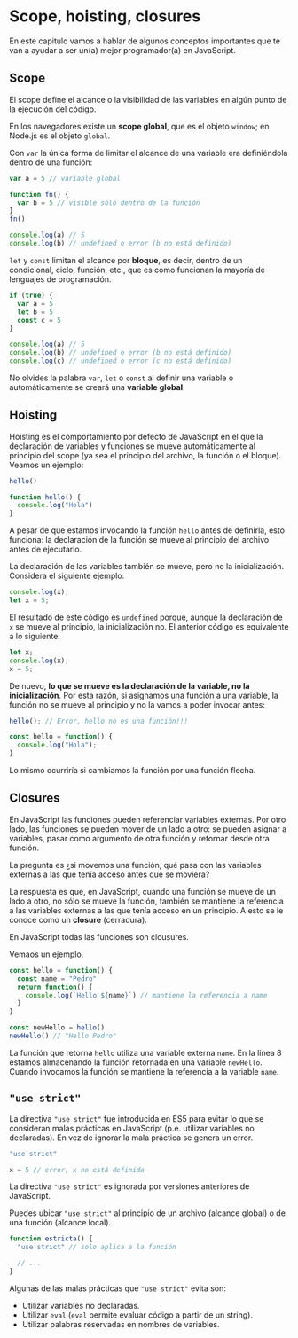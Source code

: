 # Scope, hoisting, closures

En este capitulo vamos a hablar de algunos conceptos importantes que te van a ayudar a ser un(a) mejor programador(a) en JavaScript.

## Scope

El scope define el alcance o la visibilidad de las variables en algún punto de la ejecución del código.

En los navegadores existe un **scope global**, que es el objeto `window`; en Node.js es el objeto `global`.

Con `var` la única forma de limitar el alcance de una variable era definiéndola dentro de una función:

```javascript
var a = 5 // variable global

function fn() {
  var b = 5 // visible sólo dentro de la función
}
fn()

console.log(a) // 5
console.log(b) // undefined o error (b no está definido)
```

`let` y `const` limitan el alcance por **bloque**, es decir, dentro de un condicional, ciclo, función, etc., que es como funcionan la mayoría de lenguajes de programación.

```javascript
if (true) {
  var a = 5
  let b = 5
  const c = 5
}

console.log(a) // 5
console.log(b) // undefined o error (b no está definido)
console.log(c) // undefined o error (c no está definido)
```

No olvides la palabra `var`, `let` o `const` al definir una variable o automáticamente se creará una **variable global**.

## Hoisting

Hoisting es el comportamiento por defecto de JavaScript en el que la declaración de variables y funciones se mueve automáticamente al principio del scope (ya sea el principio del archivo, la función o el bloque). Veamos un ejemplo:

```javascript
hello()

function hello() {
  console.log("Hola")
}
```

A pesar de que estamos invocando la función `hello` antes de definirla, esto funciona: la declaración de la función se mueve al principio del archivo antes de ejecutarlo.

La declaración de las variables también se mueve, pero no la inicialización. Considera el siguiente ejemplo:

```javascript
console.log(x);
let x = 5;
```

El resultado de este código es `undefined` porque, aunque la declaración de `x` se mueve al principio, la inicialización no. El anterior código es equivalente a lo siguiente:

```javascript
let x;
console.log(x);
x = 5;
```

De nuevo, **lo que se mueve es la declaración de la variable, no la inicialización**. Por esta razón, si asignamos una función a una variable, la función no se mueve al principio y no la vamos a poder invocar antes:

```javascript
hello(); // Error, hello no es una función!!!

const hello = function() {
  console.log("Hola");
}
```

Lo mismo ocurriría si cambiamos la función por una función flecha.

## Closures

En JavaScript las funciones pueden referenciar variables externas. Por otro lado, las funciones se pueden mover de un lado a otro: se pueden asignar a variables, pasar como argumento de otra función y retornar desde otra función.

La pregunta es ¿si movemos una función, qué pasa con las variables externas a las que tenía acceso antes que se moviera?

La respuesta es que, en JavaScript, cuando una función se mueve de un lado a otro, no sólo se mueve la función, también se mantiene la referencia a las variables externas a las que tenía acceso en un principio. A esto se le conoce como un **closure** (cerradura).

En JavaScript todas las funciones son clousures.

Vemaos un ejemplo.

```javascript
const hello = function() {
  const name = "Pedro"
  return function() {
    console.log(`Hello ${name}`) // mantiene la referencia a name
  }
}

const newHello = hello()
newHello() // "Hello Pedro"
```

La función que retorna `hello` utiliza una variable externa `name`. En la línea 8 estamos almacenando la función retornada en una variable `newHello`. Cuando invocamos la función se mantiene la referencia a la variable `name`.

## `"use strict"`

La directiva `"use strict"` fue introducida en ES5 para evitar lo que se consideran malas prácticas en JavaScript (p.e. utilizar variables no declaradas). En vez de ignorar la mala práctica se genera un error.

```javascript
"use strict"

x = 5 // error, x no está definida
```

La directiva `"use strict"` es ignorada por versiones anteriores de JavaScript.

Puedes ubicar `"use strict"` al principio de un archivo (alcance global) o de una función (alcance local).

```javascript
function estricta() {
  "use strict" // solo aplica a la función

  // ...
}
```

Algunas de las malas prácticas que `"use strict"` evita son:

* Utilizar variables no declaradas.
* Utilizar `eval` (`eval` permite evaluar código a partir de un string).
* Utilizar palabras reservadas en nombres de variables.
